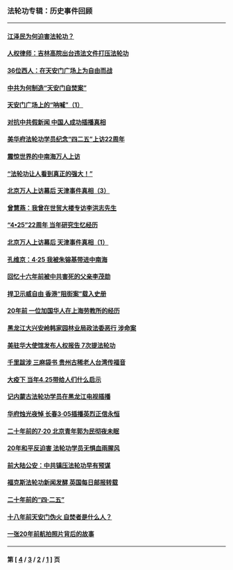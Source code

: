### 法轮功专辑：历史事件回顾
---
#### [江泽民为何迫害法轮功？](../../pages/nf5793/n13876324.md?12260430) 
#### [人权律师：吉林高院出台违法文件打压法轮功](../../pages/nf5793/n13825665.md?12260430) 
#### [36位西人：在天安门广场上为自由而战](../../pages/nf5793/n13390029.md?12260430) 
#### [中共为何制造“天安门自焚案”](../../pages/nf5793/n13183270.md?12260430) 
#### [天安门广场上的“呐喊”（1）](../../pages/nf5793/n13105277.md?12260430) 
#### [对抗中共假新闻 中国人成功插播真相](../../pages/nf5793/n12910618.md?12260430) 
#### [美华府法轮功学员纪念“四二五”上访22周年](../../pages/nf5793/n12904445.md?12260430) 
#### [震惊世界的中南海万人上访](../../pages/nf5793/n12903976.md?12260430) 
#### [“法轮功让人看到真正的强大！”](../../pages/nf5793/n12903195.md?12260430) 
#### [北京万人上访幕后 天津事件真相（3）](../../pages/nf5793/n12902807.md?12260430) 
#### [曾慧燕：我曾在世贸大楼专访李洪志先生](../../pages/nf5793/n12898729.md?12260430) 
#### [“4•25”22周年 当年研究生忆经历](../../pages/nf5793/n12894152.md?12260430) 
#### [北京万人上访幕后 天津事件真相（1）](../../pages/nf5793/n12885174.md?12260430) 
#### [孔维京：4·25 我被朱镕基带进中南海](../../pages/nf5793/n12864987.md?12260430) 
#### [回忆十六年前被中共害死的父亲李茂勋](../../pages/nf5793/n12880270.md?12260430) 
#### [捍卫示威自由 香港“阻街案”载入史册](../../pages/nf5793/n12811245.md?12260430) 
#### [20年前 一位加国华人在上海劳教所的经历](../../pages/nf5793/n12707932.md?12260430) 
#### [黑龙江大兴安岭韩家园林业局政法委恶行 涉命案](../../pages/nf5793/n12622815.md?12260430) 
#### [美驻华大使馆发布人权报告 7次提法轮功](../../pages/nf5793/n12520541.md?12260430) 
#### [千里跋涉 三麻袋书 贵州古稀老人台湾传福音](../../pages/nf5793/n12198750.md?12260430) 
#### [大疫下 当年4.25带给人们什么启示](../../pages/nf5793/n12058565.md?12260430) 
#### [记内蒙古法轮功学员在黑龙江电视插播](../../pages/nf5793/n11699194.md?12260430) 
#### [华府烛光夜悼 长春3·05插播英烈正信永恒](../../pages/nf5793/n11397432.md?12260430) 
#### [二十年前的7·20 北京青年郭为民彻夜未眠](../../pages/nf5793/n11354195.md?12260430) 
#### [20年和平反迫害 法轮功学员无惧血雨腥风](../../pages/nf5793/n11348279.md?12260430) 
#### [前大陆公安：中共镇压法轮功早有预谋](../../pages/nf5793/n11352168.md?12260430) 
#### [福克斯法轮功新闻发酵  英国每日邮报转载](../../pages/nf5793/n11285952.md?12260430) 
#### [二十年前的“四·二五”](../../pages/nf5793/n11207639.md?12260430) 
#### [十八年前天安门伪火 自焚者是什么人？](../../pages/nf5793/n10996556.md?12260430) 
#### [一张20年前航拍照片背后的故事](../../pages/nf5793/n10693797.md?12260430) 

---
#### 第 [ [4](./4.md?12260430) / [3](./3.md?12260430) / [2](./2.md?12260430) / [1](./1.md?12260430) ] 页
